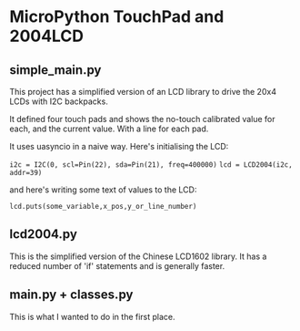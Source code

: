 # MicroPython TouchPad and 2004LCD

## simple_main.py

This project has a simplified version of an LCD library to drive the 20x4 LCDs with I2C backpacks.

It defined four touch pads and shows the no-touch calibrated value for each, and the current value.  With a line for each pad.

It uses uasyncio in a naive way.  Here's initialising the LCD:

`i2c = I2C(0, scl=Pin(22), sda=Pin(21), freq=400000)` 
`lcd = LCD2004(i2c, addr=39)`

and here's writing some text of values to the LCD:

`lcd.puts(some_variable,x_pos,y_or_line_number)`

## lcd2004.py

This is the simplified version of the Chinese LCD1602 library.   It has a reduced number of 'if' statements and is generally faster.

## main.py + classes.py

This is what I wanted to do in the first place.
